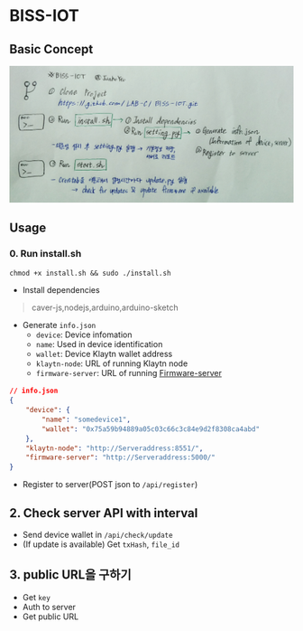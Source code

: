 # BISS-IOT

## Basic Concept
![concept](./assets/concept.jpg)

## Usage

### 0. Run install.sh
	chmod +x install.sh && sudo ./install.sh
- Install dependencies

>caver-js,nodejs,arduino,arduino-sketch 

- Generate `info.json`
    - `device`: Device infomation
    - `name`: Used in device identification
    - `wallet`: Device Klaytn wallet address
    - `klaytn-node`: URL of running Klaytn node
    - `firmware-server`: URL of running [Firmware-server](https://github.com/junhoyeo/BISS-FirmwareServer)

```json
// info.json
{
    "device": {
        "name": "somedevice1",
        "wallet": "0x75a59b94889a05c03c66c3c84e9d2f8308ca4abd"
    },
    "klaytn-node": "http://Serveraddress:8551/",
    "firmware-server": "http://Serveraddress:5000/"
}
```

- Register to server(POST json to `/api/register`)

## 2. Check server API with interval

- Send device wallet in `/api/check/update`
- (If update is available) Get `txHash`, `file_id`

## 3. public URL을 구하기

- Get `key`
- Auth to server
- Get public URL
